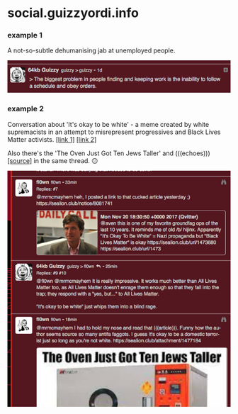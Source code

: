 # social.guizzyordi.info

### example 1

A not-so-subtle dehumanising jab at unemployed people.

![](1.png)

### example 2

Conversation about 'It's okay to be white' - a meme created by white supremacists in an attempt to misrepresent progressives and Black Lives Matter activists. [[link 1]](http://www.rightwingwatch.org/post/its-okay-to-be-white-right-wing-culture-warriors-seek-to-prove-anti-white-racism/) [[link 2]](https://qz.com/1144783/the-rise-of-the-alt-rights-catchphrase-its-ok-to-be-white/)

Also there's the 'The Oven Just Got Ten Jews Taller' and (((echoes))) [[source]](https://rationalwiki.org/wiki/Alt-right_glossary#.28.28.28.29.29.29) in the same thread. 😐

![](2.png)